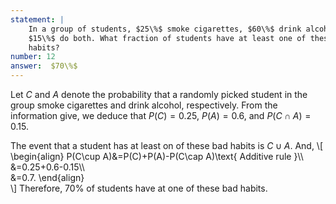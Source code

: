 ```yaml
---
statement: |
    In a group of students, $25\%$ smoke cigarettes, $60\%$ drink alcohol, and
    $15\%$ do both. What fraction of students have at least one of these bad
    habits?
number: 12
answer:  $70\%$
---
```

Let $C$ and $A$ denote the probability that a randomly picked student in the
group smoke cigarettes and drink alcohol, respectively. From the information give, we deduce that $P(C)=0.25$, $P(A)=0.6$, and $P(C\cap A)=0.15$.

The event that a student has at least on of these bad habits is $C\cup A$. And,
\\[
    \begin{align}
    P(C\cup A)&=P(C)+P(A)-P(C\cap A)\text{ Additive rule }\\\\\
    &=0.25+0.6-0.15\\\\\
    &=0.7.
    \end{align}    
\\]
Therefore, 70% of students have at one of these bad habits.